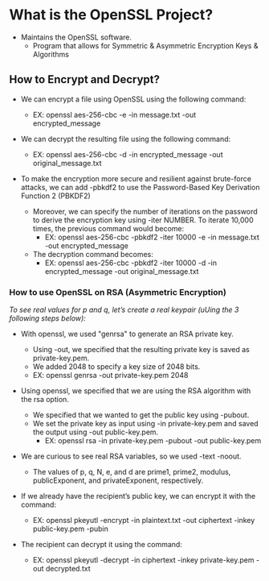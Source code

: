 # What is the OpenSSL Project?

* Maintains the OpenSSL software.
  * Program that allows for Symmetric & Asymmetric Encryption Keys & Algorithms

## How to Encrypt and Decrypt?

* We can encrypt a file using OpenSSL using the following command:
  * EX: openssl aes-256-cbc -e -in message.txt -out encrypted_message
* We can decrypt the resulting file using the following command:
  * EX: openssl aes-256-cbc -d -in encrypted_message -out original_message.txt

* To make the encryption more secure and resilient against brute-force attacks, we can add -pbkdf2 to use the Password-Based Key Derivation Function 2 (PBKDF2)
  * Moreover, we can specify the number of iterations on the password to derive the encryption key using -iter NUMBER. To iterate 10,000 times, the previous command would become:
    * EX: openssl aes-256-cbc -pbkdf2 -iter 10000 -e -in message.txt -out encrypted_message
  * The decryption command becomes:
    * EX: openssl aes-256-cbc -pbkdf2 -iter 10000 -d -in encrypted_message -out original_message.txt

### How to use OpenSSL on RSA (Asymmetric Encryption)

*To see real values for p and q, let’s create a real keypair (uUing the 3 following steps below):*

* With openssl, we used "genrsa" to generate an RSA private key.
  * Using -out, we specified that the resulting private key is saved as private-key.pem.
  * We added 2048 to specify a key size of 2048 bits.
  * EX: openssl genrsa -out private-key.pem 2048

* Using openssl, we specified that we are using the RSA algorithm with the rsa option.
  * We specified that we wanted to get the public key using -pubout.
  * We set the private key as input using -in private-key.pem and saved the output using -out public-key.pem.
    * EX: openssl rsa -in private-key.pem -pubout -out public-key.pem

* We are curious to see real RSA variables, so we used -text -noout.
  * The values of p, q, N, e, and d are prime1, prime2, modulus, publicExponent, and privateExponent, respectively.

* If we already have the recipient’s public key, we can encrypt it with the command:
  * EX: openssl pkeyutl -encrypt -in plaintext.txt -out ciphertext -inkey public-key.pem -pubin

* The recipient can decrypt it using the command:
  * EX: openssl pkeyutl -decrypt -in ciphertext -inkey private-key.pem -out decrypted.txt
